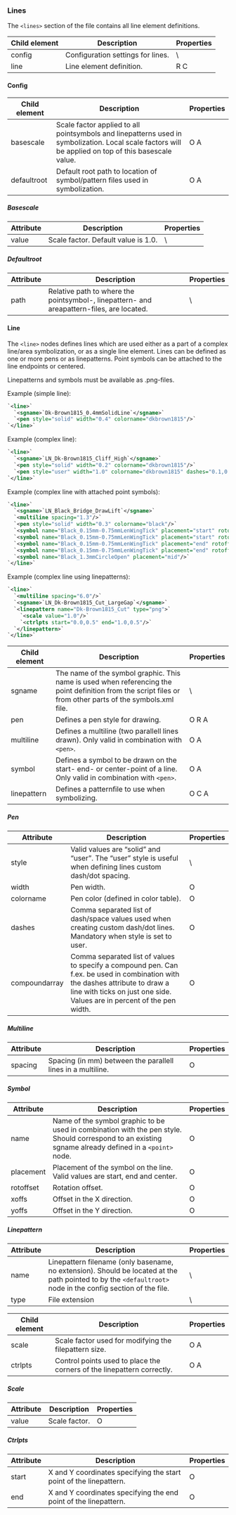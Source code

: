 ### Lines

The `<lines>` section of the file contains all line element definitions.

 | Child element | Description                       | Properties | 
 | ------------- | -----------                       | ---------- | 
 | config        | Configuration settings for lines. | \\         | 
 | line          | Line element definition.          | R C        | 

#### Config

 | Child element | Description                                                                                                                                          | Properties | 
 | ------------- | -----------                                                                                                                                          | ---------- | 
 | basescale     | Scale factor applied to all pointsymbols and linepatterns used in symbolization. Local scale factors will be applied on top of this basescale value. | O A        | 
 | defaultroot   | Default root path to location of symbol/pattern files used in symbolization.                                                                         | O A        | 

##### Basescale

 | Attribute | Description                         | Properties | 
 | --------- | -----------                         | ---------- | 
 | value     | Scale factor. Default value is 1.0. | \\         | 

##### Defaultroot

 | Attribute | Description                                                                               | Properties | 
 | --------- | -----------                                                                               | ---------- | 
 | path      | Relative path to where the pointsymbol-, linepattern- and areapattern-files, are located. | \\         | 

#### Line

The `<line>` nodes defines lines which are used either as a part of a complex line/area symbolization, or as a single line element. Lines can be defined as one or more pens or as linepatterns. Point symbols can be attached to the line endpoints or centered.

Linepatterns and symbols must be available as .png-files.

Example (simple line):

```xml
`<line>`
  `<sgname>`Dk-Brown1815_0.4mmSolidLine`</sgname>`
  `<pen style="solid" width="0.4" colorname="dkbrown1815"/>`
`</line>`
```

Example (complex line):

```xml
`<line>`
  `<sgname>`LN_Dk-Brown1815_Cliff_High`</sgname>`
  `<pen style="solid" width="0.2" colorname="dkbrown1815"/>`
  `<pen style="user" width="1.0" colorname="dkbrown1815" dashes="0.1,0.5" compoundarray="0.0,1.0"/>`
`</line>`
```

Example (complex line with attached point symbols):

```xml
`<line>`
  `<sgname>`LN_Black_Bridge_DrawLift`</sgname>`
  `<multiline spacing="1.3"/>`
  `<pen style="solid" width="0.3" colorname="black"/>`
  `<symbol name="Black_0.15mm-0.75mmLenWingTick" placement="start" rotoffset="0" yoffs="-0.65"/>`
  `<symbol name="Black_0.15mm-0.75mmLenWingTick" placement="start" rotoffset="90" yoffs="0.65"/>`
  `<symbol name="Black_0.15mm-0.75mmLenWingTick" placement="end" rotoffset="0" yoffs="-0.65"/>`
  `<symbol name="Black_0.15mm-0.75mmLenWingTick" placement="end" rotoffset="90" yoffs="0.65"/>`
  `<symbol name="Black_1.3mmCircleOpen" placement="mid"/>`
`</line>`
```

Example (complex line using linepatterns):

```xml
`<line>`
  `<multiline spacing="6.0"/>`
  `<sgname>`LN_Dk-Brown1815_Cut_LargeGap`</sgname>`
  `<linepattern name="Dk-Brown1815_Cut" type="png">`
    `<scale value="1.0"/>`
    `<ctrlpts start="0.0,0.5" end="1.0,0.5"/>`
  `</linepattern>`
`</line>`
```

 | Child element | Description                                                                                                                                                | Properties | 
 | ------------- | -----------                                                                                                                                                | ---------- | 
 | sgname        | The name of the symbol graphic. This name is used when referencing the point definition from the script files or from other parts of the symbols.xml file. | \\         | 
 | pen           | Defines a pen style for drawing.                                                                                                                           | O R A      | 
 | multiline     | Defines a multiline (two parallell lines drawn). Only valid in combination with `<pen>`.                                                                     | O A        | 
 | symbol        | Defines a symbol to be drawn on the start- end- or center-point of a line. Only valid in combination with `<pen>`.                                           | O A        | 
 | linepattern   | Defines a patternfile to use when symbolizing.                                                                                                             | O C A      | 

##### Pen

 | Attribute     | Description                                                                                                                                                                                              | Properties | 
 | ---------     | -----------                                                                                                                                                                                              | ---------- | 
 | style         | Valid values are “solid” and “user”. The “user” style is useful when defining lines custom dash/dot spacing.                                                                                 | \\         | 
 | width         | Pen width.                                                                                                                                                                                               | O          | 
 | colorname     | Pen color (defined in color table).                                                                                                                                                                      | O          | 
 | dashes        | Comma separated list of dash/space values used when creating custom dash/dot lines. Mandatory when style is set to user.                                                                                 | O          | 
 | compoundarray | Comma separated list of values to specify a compound pen. Can f.ex. be used in combination with the dashes attribute to draw a line with ticks on just one side. Values are in percent of the pen width. | O          | 

##### Multiline

 | Attribute | Description                                                 | Properties | 
 | --------- | -----------                                                 | ---------- | 
 | spacing   | Spacing (in mm) between the parallell lines in a multiline. | O          | 
 
##### Symbol

 | Attribute | Description                                                                                                                                         | Properties | 
 | --------- | -----------                                                                                                                                         | ---------- | 
 | name      | Name of the symbol graphic to be used in combination with the pen style. Should correspond to an existing sgname already defined in a `<point>` node. | O          | 
 | placement | Placement of the symbol on the line. Valid values are start, end and center.                                                                        | O          | 
 | rotoffset | Rotation offset.                                                                                                                                    | O          | 
 | xoffs     | Offset in the X direction.                                                                                                                          | O          | 
 | yoffs     | Offset in the Y direction.                                                                                                                          | O          | 

##### Linepattern

 | Attribute | Description                                                                                                                                               | Properties | 
 | --------- | -----------                                                                                                                                               | ---------- | 
 | name      | Linepattern filename (only basename, no extension). Should be located at the path pointed to by the `<defaultroot>` node in the config section of the file. | \\         | 
 | type      | File extension                                                                                                                                            | \\         | 

 | Child element | Description                                                            | Properties | 
 | ------------- | -----------                                                            | ---------- | 
 | scale         | Scale factor used for modifying the filepattern size.                  | O A        | 
 | ctrlpts       | Control points used to place the corners of the linepattern correctly. | O A        | 

##### Scale

 | Attribute | Description   | Properties | 
 | --------- | -----------   | ---------- | 
 | value     | Scale factor. | O          | 

##### Ctrlpts

 | Attribute | Description                                                        | Properties | 
 | --------- | -----------                                                        | ---------- | 
 | start     | X and Y coordinates specifying the start point of the linepattern. | O          | 
 | end       | X and Y coordinates specifying the end point of the linepattern.   | O          | 

